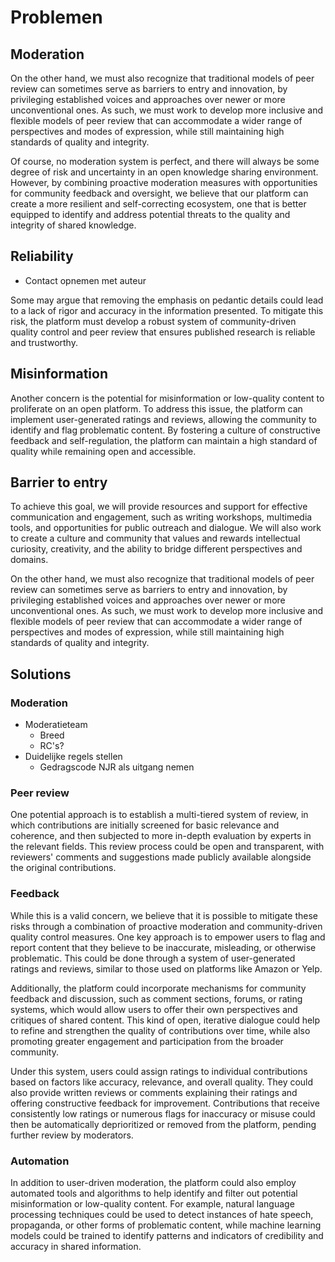 # Problemen

<!-- toc -->

## Moderation

On the other hand, we must also recognize that traditional models of peer review
can sometimes serve as barriers to entry and innovation, by privileging
established voices and approaches over newer or more unconventional ones. As
such, we must work to develop more inclusive and flexible models of peer review
that can accommodate a wider range of perspectives and modes of expression,
while still maintaining high standards of quality and integrity.

Of course, no moderation system is perfect, and there will always be some degree
of risk and uncertainty in an open knowledge sharing environment. However, by
combining proactive moderation measures with opportunities for community
feedback and oversight, we believe that our platform can create a more resilient
and self-correcting ecosystem, one that is better equipped to identify and
address potential threats to the quality and integrity of shared knowledge.

## Reliability

- Contact opnemen met auteur

Some may argue that removing the emphasis on pedantic details could lead to a
lack of rigor and accuracy in the information presented. To mitigate this risk,
the platform must develop a robust system of community-driven quality control
and peer review that ensures published research is reliable and trustworthy.

## Misinformation

Another concern is the potential for misinformation or low-quality content to
proliferate on an open platform. To address this issue, the platform can
implement user-generated ratings and reviews, allowing the community to identify
and flag problematic content. By fostering a culture of constructive feedback
and self-regulation, the platform can maintain a high standard of quality while
remaining open and accessible.

## Barrier to entry

To achieve this goal, we will provide resources and support for effective
communication and engagement, such as writing workshops, multimedia tools, and
opportunities for public outreach and dialogue. We will also work to create a
culture and community that values and rewards intellectual curiosity,
creativity, and the ability to bridge different perspectives and domains.

On the other hand, we must also recognize that traditional models of peer review
can sometimes serve as barriers to entry and innovation, by privileging
established voices and approaches over newer or more unconventional ones. As
such, we must work to develop more inclusive and flexible models of peer review
that can accommodate a wider range of perspectives and modes of expression,
while still maintaining high standards of quality and integrity.

## Solutions

### Moderation

- Moderatieteam
  - Breed
  - RC's?
- Duidelijke regels stellen
  - Gedragscode NJR als uitgang nemen

### Peer review

One potential approach is to establish a multi-tiered system of review, in which
contributions are initially screened for basic relevance and coherence, and then
subjected to more in-depth evaluation by experts in the relevant fields. This
review process could be open and transparent, with reviewers' comments and
suggestions made publicly available alongside the original contributions.

### Feedback

While this is a valid concern, we believe that it is possible to mitigate these
risks through a combination of proactive moderation and community-driven quality
control measures. One key approach is to empower users to flag and report
content that they believe to be inaccurate, misleading, or otherwise
problematic. This could be done through a system of user-generated ratings and
reviews, similar to those used on platforms like Amazon or Yelp.

Additionally, the platform could incorporate mechanisms for community feedback
and discussion, such as comment sections, forums, or rating systems, which would
allow users to offer their own perspectives and critiques of shared content.
This kind of open, iterative dialogue could help to refine and strengthen the
quality of contributions over time, while also promoting greater engagement and
participation from the broader community.

Under this system, users could assign ratings to individual contributions based
on factors like accuracy, relevance, and overall quality. They could also
provide written reviews or comments explaining their ratings and offering
constructive feedback for improvement. Contributions that receive consistently
low ratings or numerous flags for inaccuracy or misuse could then be
automatically deprioritized or removed from the platform, pending further review
by moderators.

### Automation

In addition to user-driven moderation, the platform could also employ automated
tools and algorithms to help identify and filter out potential misinformation or
low-quality content. For example, natural language processing techniques could
be used to detect instances of hate speech, propaganda, or other forms of
problematic content, while machine learning models could be trained to identify
patterns and indicators of credibility and accuracy in shared information.
